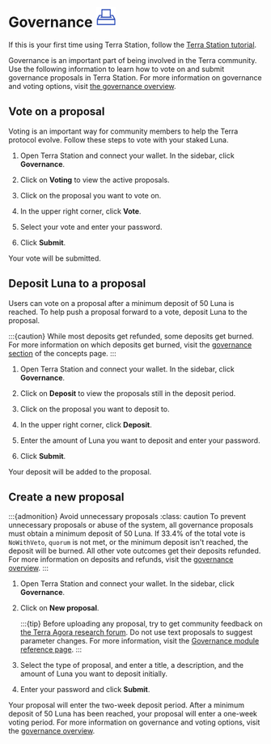 # Governance <img src="/img/Governance.svg" height="40px">

If this is your first time using Terra Station, follow the [Terra Station tutorial](download/terra-station-desktop.md).

Governance is an important part of being involved in the Terra community. Use the following information to learn how to vote on and submit governance proposals in Terra Station. For more information on governance and voting options, visit [the governance overview](../protocol.mdx#governance).

## Vote on a proposal

Voting is an important way for community members to help the Terra protocol evolve. Follow these steps to vote with your staked Luna.

1. Open Terra Station and connect your wallet. In the sidebar, click **Governance**.

2. Click on **Voting** to view the active proposals.

3. Click on the proposal you want to vote on.

4. In the upper right corner, click **Vote**.

5. Select your vote and enter your password.

6. Click **Submit**.

Your vote will be submitted.

## Deposit Luna to a proposal

Users can vote on a proposal after a minimum deposit of 50 Luna is reached. To help push a proposal forward to a vote, deposit Luna to the proposal.

:::{caution} While most deposits get refunded, some deposits get burned. For more information on which deposits get burned, visit the [governance section](../protocol.mdx#governance) of the concepts page.
:::

1. Open Terra Station and connect your wallet. In the sidebar, click **Governance**.

2. Click on **Deposit** to view the proposals still in the deposit period.

3. Click on the proposal you want to deposit to.

4. In the upper right corner, click **Deposit**.

5. Enter the amount of Luna you want to deposit and enter your password.

6.  Click **Submit**.

Your deposit will be added to the proposal.

## Create a new proposal

:::{admonition} Avoid unnecessary proposals
:class: caution
To prevent unnecessary proposals or abuse of the system, all governance proposals must obtain a minimum deposit of 50 Luna. If 33.4% of the total vote is `NoWithVeto`, `quorum` is not met, or the minimum deposit isn't reached, the deposit will be burned. All other vote outcomes get their deposits refunded. For more information on deposits and refunds, visit the [governance overview](../protocol.mdx#governance).
:::

1. Open Terra Station and connect your wallet. In the sidebar, click **Governance**.

2. Click on **New proposal**.

    :::{tip}
    Before uploading any proposal, try to get community feedback on [the Terra Agora research forum](https://agora.terra.money).
    Do not use text proposals to suggest parameter changes. For more information, visit the [Governance module reference page](../../develop/module-specifications/spec-governance.mdx).
    :::

3. Select the type of proposal, and enter a title, a description, and the amount of Luna you want to deposit initially.

4. Enter your password and click **Submit**.

Your proposal will enter the two-week deposit period. After a minimum deposit of 50 Luna has been reached, your proposal will enter a one-week voting period. For more information on governance and voting options, visit the [governance overview](../protocol.mdx#governance).
